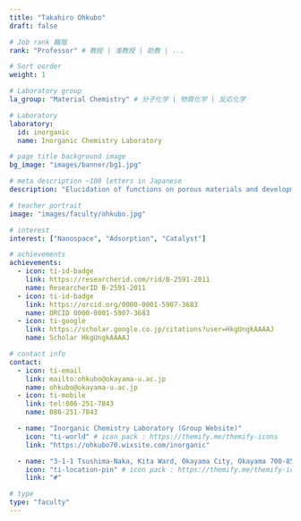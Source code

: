 ```yaml
---
title: "Takahiro Ohkubo"
draft: false

# Job rank 職階
rank: "Professor" # 教授 | 准教授 | 助教 | ...

# Sort oorder
weight: 1

# Laboratory group
la_group: "Material Chemistry" # 分子化学 | 物質化学 | 反応化学

# Laboratory
laboratory:
  id: inorganic
  name: Inorganic Chemistry Laboratory

# page title background image
bg_image: "images/banner/bg1.jpg"

# meta description ~100 letters in Japanese
description: "Elucidation of functions on porous materials and development of new porous materials"

# teacher portrait
image: "images/faculty/ohkubo.jpg"

# interest
interest: ["Nanospace", "Adsorption", "Catalyst"]

# achievements
achievements:
  - icon: ti-id-badge
    link: https://researcherid.com/rid/B-2591-2011
    name: ResearcherID B-2591-2011
  - icon: ti-id-badge
    link: https://orcid.org/0000-0001-5907-3683
    name: ORCID 0000-0001-5907-3683
  - icon: ti-google
    link: https://scholar.google.co.jp/citations?user=HkgUngkAAAAJ
    name: Scholar HkgUngkAAAAJ

# contact info
contact:
  - icon: ti-email
    link: mailto:ohkubo@okayama-u.ac.jp
    name: ohkubo@okayama-u.ac.jp
  - icon: ti-mobile
    link: tel:086-251-7843
    name: 086-251-7843

  - name: "Inorganic Chemistry Laboratory (Group Website)"
    icon: "ti-world" # icon pack : https://themify.me/themify-icons
    link: "https://ohkubo70.wixsite.com/inorganic"

  - name: "3-1-1 Tsushima-Naka, Kita Ward, Okayama City, Okayama 700-8530"
    icon: "ti-location-pin" # icon pack : https://themify.me/themify-icons
    link: "#"

# type
type: "faculty"
---
```

